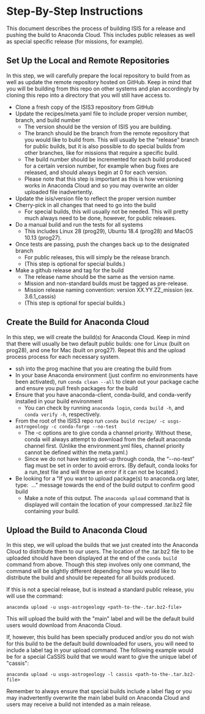 # Step-By-Step Instructions

This document describes the process of building ISIS for a release and pushing the build to Anaconda Cloud. This includes public releases as well as special specific release (for missions, for example).

## Set Up the Local and Remote Repositories

In this step, we will carefully prepare the local repository to build from as well as update the remote repository hosted on GitHub. Keep in mind that you will be building from this repo on other systems and plan accordingly by cloning this repo into a directory that you will still have access to.

* Clone a fresh copy of the ISIS3 repository from GitHub
* Update the recipes/meta.yaml file to include proper version number, branch, and build number
  * The version should be the version of ISIS you are building.
  * The branch should be the branch from the remote repository that you would like to build from. This will usually be the "release" branch for public builds, but it is also possible to do special builds from other branches, like for missions that require a specific build.
  * The build number should be incremented for each build produced for a certain version number, for example when bug fixes are released, and should always begin at 0 for each version.
  * Please note that this step is important as this is how versioning works in Anaconda Cloud and so you may overwrite an older uploaded file inadvertently.
* Update the isis/version file to reflect the proper version number
* Cherry-pick in all changes that need to go into the build
  * For special builds, this will usually not be needed. This will pretty much always need to be done, however, for public releases.
* Do a manual build and run the tests for all systems
  * This includes Linux 28 (prog29), Ubuntu 18.4 (prog28) and MacOS 10.13 (prog27).
* Once tests are passing, push the changes back up to the designated branch
  * For public releases, this will simply be the release branch.
  * (This step is optional for special builds.)
* Make a github release and tag for the build 
  * The release name should be the same as the version name. 
  * Mission and non-standard builds must be tagged as pre-release.
  * Mission release naming convention: version XX.YY.ZZ_mission (ex. 3.6.1_cassis)
  * (This step is optional for special builds.)

## Create the Build for Anaconda Cloud

In this step, we will create the build(s) for Anaconda Cloud. Keep in mind that there will usually be two default public builds: one for Linux (built on prog28), and one for Mac (built on prog27). Repeat this and the upload process process for each necessary system.

* ssh into the prog machine that you are creating the build from
* In your base Anaconda environment (just confirm no environments have been activated), run `conda clean --all` to clean out your package cache and ensure you pull fresh packages for the build
* Ensure that you have anaconda-client, conda-build, and conda-verify installed in your build environment
  * You can check by running ```anaconda login```, ```conda build -h```, and ```conda verify -h```, respectively.
* From the root of the ISIS3 repo run ```conda build recipe/ -c usgs-astrogeology -c conda-forge --no-test```
  * The -c options are to give conda a channel priority. Without these, conda will always attempt to download from the default anaconda channel first. (Unlike the environment.yml files, channel priority cannot be defined within the meta.yaml.)
  * Since we do not have testing set-up through conda, the “--no-test” flag must be set in order to avoid errors. (By default, conda looks for a run_test file and will throw an error if it can not be located.)
* Be looking for a "If you want to upload package(s) to anaconda.org later, type:  ..." message towards the end of the build output to confirm good build
  * Make a note of this output. The ```anaconda upload``` command that is displayed will contain the location of your compressed .tar.bz2 file containing your build.

## Upload the Build to Anaconda Cloud

In this step, we will upload the builds that we just created into the Anaconda Cloud to distribute them to our users. The location of the .tar.bz2 file to be uploaded should have been displayed at the end of the ```conda build``` command from above. Though this step involves only one command, the command will be slightly different depending how you would like to distribute the build and should be repeated for all builds produced.

If this is not a special release, but is instead a standard public release, you will use the command:

```anaconda upload -u usgs-astrogeology <path-to-the-.tar.bz2-file>```

This will upload the build with the "main" label and will be the default build users would download from Anaconda Cloud.

If, however, this build has been specially produced and/or you do not wish for this build to be the default build downloaded for users, you will need to include a label tag in your upload command. The following example would be for a special CaSSIS build that we would want to give the unique label of "cassis":

```anaconda upload -u usgs-astrogeology -l cassis <path-to-the-.tar.bz2-file>```

Remember to always ensure that special builds include a label flag or you may inadvertently overwrite the main label build on Anaconda Cloud and users may receive a build not intended as a main release.


